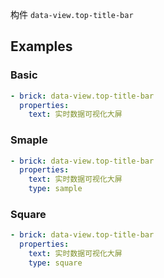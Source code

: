 构件 `data-view.top-title-bar`

## Examples

### Basic

```yaml preview
- brick: data-view.top-title-bar
  properties:
    text: 实时数据可视化大屏
```

### Smaple

```yaml preview
- brick: data-view.top-title-bar
  properties:
    text: 实时数据可视化大屏
    type: sample
```

### Square

```yaml preview
- brick: data-view.top-title-bar
  properties:
    text: 实时数据可视化大屏
    type: square
```
